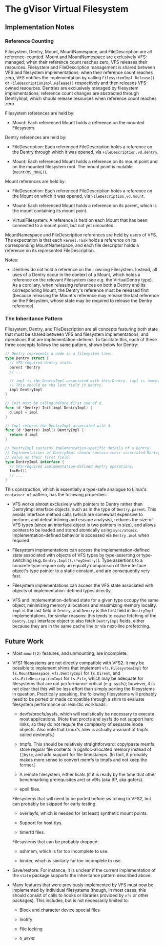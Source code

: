 # The gVisor Virtual Filesystem

## Implementation Notes

### Reference Counting

Filesystem, Dentry, Mount, MountNamespace, and FileDescription are all
reference-counted. Mount and MountNamespace are exclusively VFS-managed; when
their reference count reaches zero, VFS releases their resources. Filesystem and
FileDescription management is shared between VFS and filesystem implementations;
when their reference count reaches zero, VFS notifies the implementation by
calling `FilesystemImpl.Release()` or `FileDescriptionImpl.Release()`
respectively and then releases VFS-owned resources. Dentries are exclusively
managed by filesystem implementations; reference count changes are abstracted
through DentryImpl, which should release resources when reference count reaches
zero.

Filesystem references are held by:

-   Mount: Each referenced Mount holds a reference on the mounted Filesystem.

Dentry references are held by:

-   FileDescription: Each referenced FileDescription holds a reference on the
    Dentry through which it was opened, via `FileDescription.vd.dentry`.

-   Mount: Each referenced Mount holds a reference on its mount point and on the
    mounted filesystem root. The mount point is mutable (`mount(MS_MOVE)`).

Mount references are held by:

-   FileDescription: Each referenced FileDescription holds a reference on the
    Mount on which it was opened, via `FileDescription.vd.mount`.

-   Mount: Each referenced Mount holds a reference on its parent, which is the
    mount containing its mount point.

-   VirtualFilesystem: A reference is held on each Mount that has been connected
    to a mount point, but not yet umounted.

MountNamespace and FileDescription references are held by users of VFS. The
expectation is that each `kernel.Task` holds a reference on its corresponding
MountNamespace, and each file descriptor holds a reference on its represented
FileDescription.

Notes:

-   Dentries do not hold a reference on their owning Filesystem. Instead, all
    uses of a Dentry occur in the context of a Mount, which holds a reference on
    the relevant Filesystem (see e.g. the VirtualDentry type). As a corollary,
    when releasing references on both a Dentry and its corresponding Mount, the
    Dentry's reference must be released first (because releasing the Mount's
    reference may release the last reference on the Filesystem, whose state may
    be required to release the Dentry reference).

### The Inheritance Pattern

Filesystem, Dentry, and FileDescription are all concepts featuring both state
that must be shared between VFS and filesystem implementations, and operations
that are implementation-defined. To facilitate this, each of these three
concepts follows the same pattern, shown below for Dentry:

```go
// Dentry represents a node in a filesystem tree.
type Dentry struct {
  // VFS-required dentry state.
  parent *Dentry
  // ...

  // impl is the DentryImpl associated with this Dentry. impl is immutable.
  // This should be the last field in Dentry.
  impl DentryImpl
}

// Init must be called before first use of d.
func (d *Dentry) Init(impl DentryImpl) {
  d.impl = impl
}

// Impl returns the DentryImpl associated with d.
func (d *Dentry) Impl() DentryImpl {
  return d.impl
}

// DentryImpl contains implementation-specific details of a Dentry.
// Implementations of DentryImpl should contain their associated Dentry by
// value as their first field.
type DentryImpl interface {
  // VFS-required implementation-defined dentry operations.
  IncRef()
  // ...
}
```

This construction, which is essentially a type-safe analogue to Linux's
`container_of` pattern, has the following properties:

-   VFS works almost exclusively with pointers to Dentry rather than DentryImpl
    interface objects, such as in the type of `Dentry.parent`. This avoids
    interface method calls (which are somewhat expensive to perform, and defeat
    inlining and escape analysis), reduces the size of VFS types (since an
    interface object is two pointers in size), and allows pointers to be loaded
    and stored atomically using `sync/atomic`. Implementation-defined behavior
    is accessed via `Dentry.impl` when required.

-   Filesystem implementations can access the implementation-defined state
    associated with objects of VFS types by type-asserting or type-switching
    (e.g. `Dentry.Impl().(*myDentry)`). Type assertions to a concrete type
    require only an equality comparison of the interface object's type pointer
    to a static constant, and are consequently very fast.

-   Filesystem implementations can access the VFS state associated with objects
    of implementation-defined types directly.

-   VFS and implementation-defined state for a given type occupy the same
    object, minimizing memory allocations and maximizing memory locality. `impl`
    is the last field in `Dentry`, and `Dentry` is the first field in
    `DentryImpl` implementations, for similar reasons: this tends to cause
    fetching of the `Dentry.impl` interface object to also fetch `DentryImpl`
    fields, either because they are in the same cache line or via next-line
    prefetching.

## Future Work

-   Most `mount(2)` features, and unmounting, are incomplete.

-   VFS1 filesystems are not directly compatible with VFS2. It may be possible
    to implement shims that implement `vfs.FilesystemImpl` for
    `fs.MountNamespace`, `vfs.DentryImpl` for `fs.Dirent`, and
    `vfs.FileDescriptionImpl` for `fs.File`, which may be adequate for
    filesystems that are not performance-critical (e.g. sysfs); however, it is
    not clear that this will be less effort than simply porting the filesystems
    in question. Practically speaking, the following filesystems will probably
    need to be ported or made compatible through a shim to evaluate filesystem
    performance on realistic workloads:

    -   devfs/procfs/sysfs, which will realistically be necessary to execute
        most applications. (Note that procfs and sysfs do not support hard
        links, so they do not require the complexity of separate inode objects.
        Also note that Linux's /dev is actually a variant of tmpfs called
        devtmpfs.)

    -   tmpfs. This should be relatively straightforward: copy/paste memfs,
        store regular file contents in pgalloc-allocated memory instead of
        `[]byte`, and add support for file timestamps. (In fact, it probably
        makes more sense to convert memfs to tmpfs and not keep the former.)

    -   A remote filesystem, either lisafs (if it is ready by the time that
        other benchmarking prerequisites are) or v9fs (aka 9P, aka gofers).

    -   epoll files.

    Filesystems that will need to be ported before switching to VFS2, but can
    probably be skipped for early testing:

    -   overlayfs, which is needed for (at least) synthetic mount points.

    -   Support for host ttys.

    -   timerfd files.

    Filesystems that can be probably dropped:

    -   ashmem, which is far too incomplete to use.

    -   binder, which is similarly far too incomplete to use.

-   Save/restore. For instance, it is unclear if the current implementation of
    the `state` package supports the inheritance pattern described above.

-   Many features that were previously implemented by VFS must now be
    implemented by individual filesystems (though, in most cases, this should
    consist of calls to hooks or libraries provided by `vfs` or other packages).
    This includes, but is not necessarily limited to:

    -   Block and character device special files

    -   Inotify

    -   File locking

    -   `O_ASYNC`
